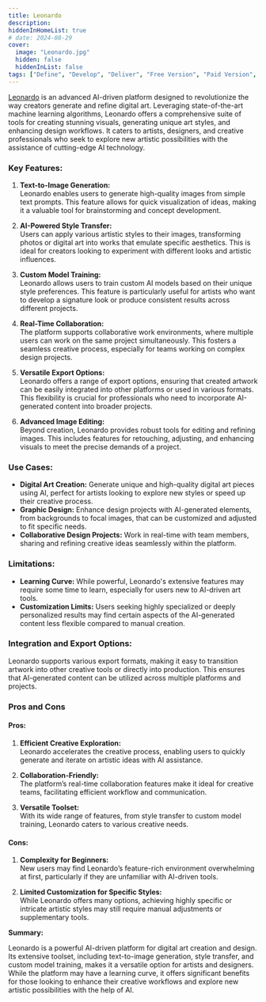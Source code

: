 ```yaml
---
title: Leonardo  
description:  
hiddenInHomeList: true  
# date: 2024-08-29  
cover:  
  image: "Leonardo.jpg"  
  hidden: false  
  hiddenInList: false  
tags: ["Define", "Develop", "Deliver", "Free Version", "Paid Version", "Image Generation", "Collaboration", "Photo Editing"]
---
```


[Leonardo](https://leonardo.ai/?via=fawnstari) is an advanced AI-driven platform designed to revolutionize the way creators generate and refine digital art. Leveraging state-of-the-art machine learning algorithms, Leonardo offers a comprehensive suite of tools for creating stunning visuals, generating unique art styles, and enhancing design workflows. It caters to artists, designers, and creative professionals who seek to explore new artistic possibilities with the assistance of cutting-edge AI technology.

### Key Features:

1. **Text-to-Image Generation:**  
   Leonardo enables users to generate high-quality images from simple text prompts. This feature allows for quick visualization of ideas, making it a valuable tool for brainstorming and concept development.

2. **AI-Powered Style Transfer:**  
   Users can apply various artistic styles to their images, transforming photos or digital art into works that emulate specific aesthetics. This is ideal for creators looking to experiment with different looks and artistic influences.

3. **Custom Model Training:**  
   Leonardo allows users to train custom AI models based on their unique style preferences. This feature is particularly useful for artists who want to develop a signature look or produce consistent results across different projects.

4. **Real-Time Collaboration:**  
   The platform supports collaborative work environments, where multiple users can work on the same project simultaneously. This fosters a seamless creative process, especially for teams working on complex design projects.

5. **Versatile Export Options:**  
   Leonardo offers a range of export options, ensuring that created artwork can be easily integrated into other platforms or used in various formats. This flexibility is crucial for professionals who need to incorporate AI-generated content into broader projects.

6. **Advanced Image Editing:**  
   Beyond creation, Leonardo provides robust tools for editing and refining images. This includes features for retouching, adjusting, and enhancing visuals to meet the precise demands of a project.

### Use Cases:

- **Digital Art Creation:** Generate unique and high-quality digital art pieces using AI, perfect for artists looking to explore new styles or speed up their creative process.
- **Graphic Design:** Enhance design projects with AI-generated elements, from backgrounds to focal images, that can be customized and adjusted to fit specific needs.
- **Collaborative Design Projects:** Work in real-time with team members, sharing and refining creative ideas seamlessly within the platform.

### Limitations:

- **Learning Curve:** While powerful, Leonardo's extensive features may require some time to learn, especially for users new to AI-driven art tools.
- **Customization Limits:** Users seeking highly specialized or deeply personalized results may find certain aspects of the AI-generated content less flexible compared to manual creation.

### Integration and Export Options:

Leonardo supports various export formats, making it easy to transition artwork into other creative tools or directly into production. This ensures that AI-generated content can be utilized across multiple platforms and projects.

### Pros and Cons

#### Pros:

1. **Efficient Creative Exploration:**  
   Leonardo accelerates the creative process, enabling users to quickly generate and iterate on artistic ideas with AI assistance.

2. **Collaboration-Friendly:**  
   The platform’s real-time collaboration features make it ideal for creative teams, facilitating efficient workflow and communication.

3. **Versatile Toolset:**  
   With its wide range of features, from style transfer to custom model training, Leonardo caters to various creative needs.

#### Cons:

1. **Complexity for Beginners:**  
   New users may find Leonardo’s feature-rich environment overwhelming at first, particularly if they are unfamiliar with AI-driven tools.

2. **Limited Customization for Specific Styles:**  
   While Leonardo offers many options, achieving highly specific or intricate artistic styles may still require manual adjustments or supplementary tools.

**Summary:**

Leonardo is a powerful AI-driven platform for digital art creation and design. Its extensive toolset, including text-to-image generation, style transfer, and custom model training, makes it a versatile option for artists and designers. While the platform may have a learning curve, it offers significant benefits for those looking to enhance their creative workflows and explore new artistic possibilities with the help of AI.
